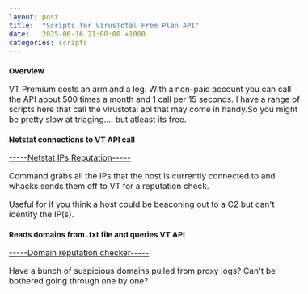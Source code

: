 ```yaml
---
layout: post
title:  "Scripts for VirusTotal Free Plan API"
date:   2025-06-16 21:00:00 +1000
categories: scripts
---
```


<style>
  body { font-size: 16px; }
  body {font-family: 'Inter', sans-serif}
  h1 { font-size: 19px !important; }
  h2 { font-size: 17px !important; }
  h3 { font-size: 15px !important; }
</style>

### Overview
VT Premium costs an arm and a leg. With a non-paid account you can call the API about 500 times a month and 1 call per 15 seconds. I have a range of scripts here that call the virustotal api that may come in handy.So you might be pretty slow at triaging.... but atleast its free.

### Netstat connections to VT API call

[-----Netstat IPs Reputation-----](https://github.com/lvl0socanalyst/Scripts/blob/main/netstat_connections_virustotal_checker.py)

Command grabs all the IPs that the host is currently connected to and whacks sends them off to VT for a reputation check.

Useful for if you think a host could be beaconing out to a C2 but can't identify the IP(s).

### Reads domains from .txt file and queries VT API

[-----Domain reputation checker-----](https://github.com/lvl0socanalyst/Scripts/blob/main/virustotal_free_api_call.py)

Have a bunch of suspicious domains pulled from proxy logs? Can't be bothered going through one by one?

